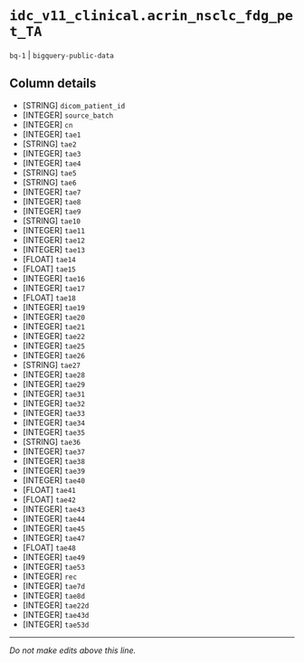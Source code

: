 # `idc_v11_clinical.acrin_nsclc_fdg_pet_TA`
`bq-1` | `bigquery-public-data`

## Column details
* [STRING]    `dicom_patient_id`
* [INTEGER]   `source_batch`
* [INTEGER]   `cn`
* [INTEGER]   `tae1`
* [STRING]    `tae2`
* [INTEGER]   `tae3`
* [INTEGER]   `tae4`
* [STRING]    `tae5`
* [STRING]    `tae6`
* [INTEGER]   `tae7`
* [INTEGER]   `tae8`
* [INTEGER]   `tae9`
* [STRING]    `tae10`
* [INTEGER]   `tae11`
* [INTEGER]   `tae12`
* [INTEGER]   `tae13`
* [FLOAT]     `tae14`
* [FLOAT]     `tae15`
* [INTEGER]   `tae16`
* [INTEGER]   `tae17`
* [FLOAT]     `tae18`
* [INTEGER]   `tae19`
* [INTEGER]   `tae20`
* [INTEGER]   `tae21`
* [INTEGER]   `tae22`
* [INTEGER]   `tae25`
* [INTEGER]   `tae26`
* [STRING]    `tae27`
* [INTEGER]   `tae28`
* [INTEGER]   `tae29`
* [INTEGER]   `tae31`
* [INTEGER]   `tae32`
* [INTEGER]   `tae33`
* [INTEGER]   `tae34`
* [INTEGER]   `tae35`
* [STRING]    `tae36`
* [INTEGER]   `tae37`
* [INTEGER]   `tae38`
* [INTEGER]   `tae39`
* [INTEGER]   `tae40`
* [FLOAT]     `tae41`
* [FLOAT]     `tae42`
* [INTEGER]   `tae43`
* [INTEGER]   `tae44`
* [INTEGER]   `tae45`
* [INTEGER]   `tae47`
* [FLOAT]     `tae48`
* [INTEGER]   `tae49`
* [INTEGER]   `tae53`
* [INTEGER]   `rec`
* [INTEGER]   `tae7d`
* [INTEGER]   `tae8d`
* [INTEGER]   `tae22d`
* [INTEGER]   `tae43d`
* [INTEGER]   `tae53d`

-------------------------------------------------------------------------------
*Do not make edits above this line.*
